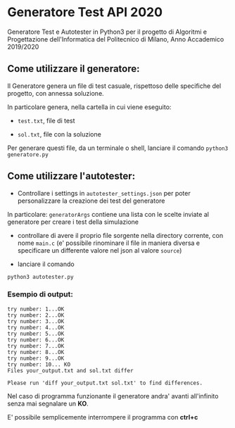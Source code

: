 # Generatore Test API 2020

Generatore Test e Autotester in Python3 per il progetto di Algoritmi e Progettazione dell'Informatica del Politecnico di Milano, Anno Accademico 2019/2020

## Come utilizzare il generatore:

Il Generatore genera un file di test casuale, rispettoso delle specifiche del progetto, con annessa soluzione.

In particolare genera, nella cartella in cui viene eseguito:

* ```test.txt```, file di test

* ```sol.txt```, file con la soluzione

Per generare questi file, da un terminale o shell, lanciare il comando ```python3 generatore.py```

## Come utilizzare l'autotester:

* Controllare i settings in ```autotester_settings.json``` per poter personalizzare la creazione dei test del generatore

In particolare: ```generatorArgs``` contiene una lista con le scelte inviate al generatore per creare i test della simulazione

* controllare di avere il proprio file sorgente nella directory corrente, con nome ```main.c```
(e' possibile rinominare il file in maniera diversa e specificare un differente valore nel json al valore ```source```)

* lanciare il comando
```shell
python3 autotester.py
```

### Esempio di output:
```
try number: 1...OK
try number: 2...OK
try number: 3...OK
try number: 4...OK
try number: 5...OK
try number: 6...OK
try number: 7...OK
try number: 8...OK
try number: 9...OK
try number: 10... KO
Files your_output.txt and sol.txt differ

Please run 'diff your_output.txt sol.txt' to find differences.
```

Nel caso di programma funzionante il generatore andra' avanti all'infinito senza mai segnalare un **KO**.

E' possibile semplicemente interrompere il programma con **ctrl+c**

